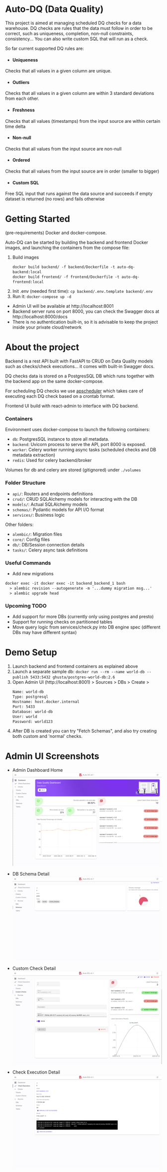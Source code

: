 # Auto-DQ (Data Quality)

This project is aimed at managing scheduled DQ checks for a data warehouse. DQ checks are rules that the data must 
follow in order to be correct, such as uniqueness, completion, non-null constraints, consistency... You can also write 
custom SQL that will run as a check. 

So far current supported DQ rules are:

- #### Uniqueness
Checks that all values in a given column are unique.

- #### Outliers
Checks that all values in a given column are within 3 standard deviations from each other.

- #### Freshness
Checks that all values (timestamps) from the input source are within certain time delta

- #### Non-null
Checks that all values from the input source are non-null

- #### Ordered
Checks that all values from the input source are in order (smaller to bigger)

- #### Custom SQL
Free SQL input that runs against the data source and succeeds if empty dataset is returned (no rows) and fails otherwise



# Getting Started

(pre-requirements) Docker and docker-compose.

Auto-DQ can be started by building the backend and frontend Docker images, and launching the containers from the compose
file:
 
1. Build images
    ```
    docker build backend/ -f backend/Dockerfile -t auto-dq-backend:local
    docker build frontend/ -f frontend/Dockerfile -t auto-dq-frontend:local
    ```
2. Init .env (needed first time): `cp backend/.env.template backend/.env`
3. Run it: `docker-compose up -d`

- Admin UI will be available at http://localhost:8001
- Backend server runs on port 8000, you can check the Swagger docs at http://localhost:8000/docs
- There is no authentication built-in, so it is advisable to keep the project inside your private cloud/network 

# About the project

Backend is a rest API built with FastAPI to CRUD on Data Quality models such as checks/check executions... it comes with 
built-in Swagger docs.

DQ checks data is stored on a PostgresSQL DB which runs together with the backend app on the same docker-compose.

For scheduling DQ checks we use [apscheduler](https://apscheduler.readthedocs.io/) which takes care of executing each 
DQ check based on a crontab format.

Frontend UI build with react-admin to interface with DQ backend.

### Containers

Environment uses docker-compose to launch the following containers:
- `db`: PostgresSQL instance to store all metadata.
- `backend`: Uvicorn process to serve the API, port 8000 is exposed.
- `worker`: Celery worker running async tasks (scheduled checks and DB metadata extraction)
- `redis`: Used for celery backend/broker

Volumes for db and celery are stored (gitignored) under `./volumes`

### Folder Structure

- `api/`: Routers and endpoints definitions
- `crud/`: CRUD SQLAlchemy models for interacting with the DB 
- `models/`: Actual SQLAlchemy models
- `schemas/`: Pydantic models for API I/O format
- `services/`: Business logic

Other folders:
- `alembic/`: Migration files
- `core/`: Config files
- `db/`: DB/Session connection details
- `tasks/`: Celery async task definitions 

### Useful Commands

- Add new migrations
```
docker exec -it docker exec -it backend_backend_1 bash
  > alembic revision --autogenerate -m '...dummy migration msg...'
  > alembic upgrade head
```

### Upcoming TODO

- Add support for more DBs (currently only using postgres and presto)
- Support for running checks on partitioned tables
- Move query logic from services/check.py into DB engine spec (different DBs may have different syntax)


# Demo Setup

1. Launch backend and frontend containers as explained above
2. Launch a separate sample db: `docker run --rm --name world-db --publish 5433:5432 ghusta/postgres-world-db:2.6`
3. Open Admin UI (http://localhost:8001) > Sources > DBs > Create >
    ```
    Name: world-db
    Type: postgresql
    Hostname: host.docker.internal
    Port: 5433
    Database: world-db
    User: world
    Password: world123
    ```
4. After DB is created you can try "Fetch Schemas", and also try creating both custom and 'normal' checks.


# Admin UI Screenshots
- Admin Dashboard Home
![alt text](frontend/public/screenshots/dashboard_homepage.png "Admin Dashboard Home")

- DB Schema Detail
![alt text](frontend/public/screenshots/db_schema_detail.png "DB Schema Detail")

- Custom Check Detail
![alt text](frontend/public/screenshots/custom_check_detail.png "Custom Check Detail")

- Check Execution Detail
![alt text](frontend/public/screenshots/check_execution_detail.png "Check Execution Detail")

